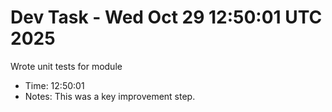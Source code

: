 # Dev Task - Wed Oct 29 12:50:01 UTC 2025
Wrote unit tests for module
- Time: 12:50:01
- Notes: This was a key improvement step.
